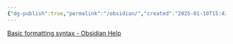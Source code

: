 ```yaml
---
{"dg-publish":true,"permalink":"/obsidian/","created":"2025-01-10T15:43:30.171-06:00"}
---
```


[Basic formatting syntax - Obsidian Help](https://help.obsidian.md/Editing+and+formatting/Basic+formatting+syntax)